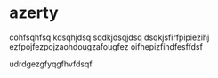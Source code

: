 azerty
======

cohfsqhfsq kdsqhjdsq sqdkjdsqjdsq dsqkjsfirfpipiezihj ezfpojfezpojzaohdougzafougfez oifhepizfihdfesffdsf



udrdgezgfyqgfhvfdsqf
